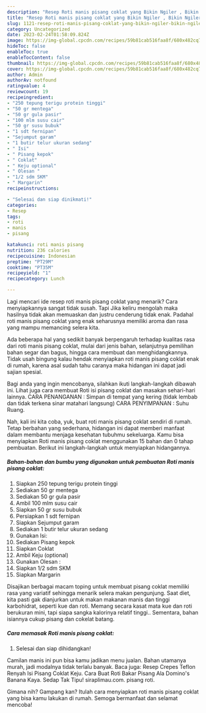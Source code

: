 ```yaml
---
description: "Resep Roti manis pisang coklat yang Bikin Ngiler , Bikin Ngiler"
title: "Resep Roti manis pisang coklat yang Bikin Ngiler , Bikin Ngiler"
slug: 1121-resep-roti-manis-pisang-coklat-yang-bikin-ngiler-bikin-ngiler
category: Uncategorized
date: 2023-02-24T01:58:09.824Z
image: https://img-global.cpcdn.com/recipes/59b81cab516faa8f/680x482cq70/roti-manis-pisang-coklat-foto-resep-utama.jpg
hideToc: false
enableToc: true
enableTocContent: false
thumbnail: https://img-global.cpcdn.com/recipes/59b81cab516faa8f/680x482cq70/roti-manis-pisang-coklat-foto-resep-utama.jpg
cover: https://img-global.cpcdn.com/recipes/59b81cab516faa8f/680x482cq70/roti-manis-pisang-coklat-foto-resep-utama.jpg
author: Admin
authorAv: notfound
ratingvalue: 4
reviewcount: 19
recipeingredient:
- "250 tepung terigu protein tinggi"
- "50 gr mentega"
- "50 gr gula pasir"
- "100 mlm susu cair"
- "50 gr susu bubuk"
- "1 sdt fernipan"
- "Sejumput garam"
- "1 butir telur ukuran sedang"
- " Isi"
- " Pisang kepok"
- " Coklat"
- " Keju optional"
- " Olesan "
- "1/2 sdm SKM"
- " Margarin"
recipeinstructions:

- "Selesai dan siap dinikmati!"
categories:
- Resep
tags:
- roti
- manis
- pisang

katakunci: roti manis pisang 
nutrition: 236 calories
recipecuisine: Indonesian
preptime: "PT29M"
cooktime: "PT35M"
recipeyield: "1"
recipecategory: Lunch

---
```



Lagi mencari ide resep roti manis pisang coklat yang menarik? Cara menyiapkannya sangat tidak susah. Tapi Jika keliru mengolah maka hasilnya tidak akan memuaskan dan justru cenderung tidak enak. Padahal roti manis pisang coklat yang enak seharusnya memiliki aroma dan rasa yang mampu memancing selera kita.


Ada beberapa hal yang sedikit banyak berpengaruh terhadap kualitas rasa dari roti manis pisang coklat, mulai dari jenis bahan, selanjutnya pemilihan bahan segar dan bagus, hingga cara membuat dan menghidangkannya. Tidak usah bingung kalau hendak menyiapkan roti manis pisang coklat enak di rumah, karena asal sudah tahu caranya maka hidangan ini dapat jadi sajian spesial.

Bagi anda yang ingin mencobanya, silahkan ikuti langkah-langkah dibawah ini. Lihat juga cara membuat Roti isi pisang coklat dan masakan sehari-hari lainnya. CARA PENANGANAN : Simpan di tempat yang kering (tidak lembab dan tidak terkena sinar matahari langsung) CARA PENYIMPANAN : Suhu Ruang.


Nah, kali ini kita coba, yuk, buat roti manis pisang coklat sendiri di rumah. Tetap berbahan yang sederhana, hidangan ini dapat memberi manfaat dalam membantu menjaga kesehatan tubuhmu sekeluarga. Kamu bisa menyiapkan Roti manis pisang coklat menggunakan 15 bahan dan 0 tahap pembuatan. Berikut ini langkah-langkah untuk menyiapkan hidangannya.

<!--inarticleads1-->

##### Bahan-bahan dan bumbu yang digunakan untuk pembuatan Roti manis pisang coklat:

1. Siapkan 250 tepung terigu protein tinggi
1. Sediakan 50 gr mentega
1. Sediakan 50 gr gula pasir
1. Ambil 100 mlm susu cair
1. Siapkan 50 gr susu bubuk
1. Persiapkan 1 sdt fernipan
1. Siapkan Sejumput garam
1. Sediakan 1 butir telur ukuran sedang
1. Gunakan  Isi:
1. Sediakan  Pisang kepok
1. Siapkan  Coklat
1. Ambil  Keju (optional)
1. Gunakan  Olesan :
1. Siapkan 1/2 sdm SKM
1. Siapkan  Margarin


Disajikan berbagai macam toping untuk membuat pisang coklat memiliki rasa yang variatif sehingga menarik selera makan pengunjung. Saat diet, kita pasti gak dianjurkan untuk makan makanan manis dan tinggi karbohidrat, seperti kue dan roti. Memang secara kasat mata kue dan roti berukuran mini, tapi siapa sangka kalorinya relatif tinggi.. Sementara, bahan isiannya cukup pisang dan cokelat batang. 

<!--inarticleads2-->

##### Cara memasak Roti manis pisang coklat:


1. Selesai dan siap dihidangkan!

Camilan manis ini pun bisa kamu jadikan menu jualan. Bahan utamanya murah, jadi modalnya tidak terlalu banyak. Baca juga: Resep Crepes Teflon Renyah Isi Pisang Coklat Keju. Cara Buat Roti Bakar Pisang Ala Domino&#39;s Banana Kaya. Sedap Tak Tipu! siraplimau.com. pisang roti. 

Gimana nih? Gampang kan? Itulah cara menyiapkan roti manis pisang coklat yang bisa kamu lakukan di rumah. Semoga bermanfaat dan selamat mencoba!

